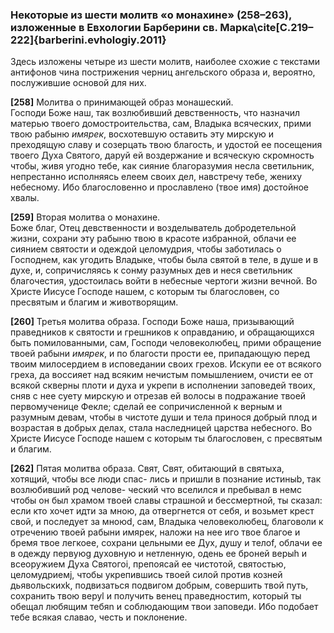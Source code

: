 
### Некоторые из шести молитв «о монахине» (258–263), изложенные в Евхологии Барберини св. Марка\cite[С.219–222]{barberini.evhologiy.2011}
Здесь изложены четыре из шести молитв, наиболее схожие с текстами антифонов чина пострижения черниц ангельского образа и, вероятно, послужившие основой для них.

**[258]** Молитва о принимающей образ монашеский.  
Господи Боже наш, так возлюбивший девственность, что назначил матерью твоего домостроительства, сам, Владыкa всяческих, прими твою рабыню _имярек_, восхотевшую оставить эту мирскую и преходящую славу и созерцать твою благость, и удостой ее посещения твоего Духа Святого, даруй ей воздержание и всяческую скромность чтобы, живя угодно тебе, как сияние благоразумия несла светильник, непрестанно исполняясь елеем своих дел, навстречу тебe, жениху небесному. Ибо благословенно и прославлено (твое имя) достойное хвалы.

**[259]** Вторая молитва о монахине.  
Боже благ, Отец девственности и возделыватель добродетельной жизни, сохрани эту рабыню твою в красоте избранной, облачи ее сиянием святости и одеждой целомудрия, чтобы заботилась о Господнем, как угодить Владыке, чтобы была святой в телe, в душе и в духе, и, сопричисляясь к сонму разумных дев и неся светильник благочестия, удостоилась войти в небесные чертоги жизни вечной. Во Христе Иисусе Господе нашем, с которым ты благословен, со пресвятым и благим и животворящим.

**[260]** Третья молитва образа.
Господи Боже нашa, призывающий праведников к святости и грешников к оправданию, и обращающихся быть помилованными, сам, Господи человеколюбец, прими обращение твоей рабыни _имярек_, и по благости прости ее, припадающую перед твоим милосердием в исповедании своих грехов. Искупи ее от всякого греха, да воссияет над всяким нечистым помышлением, очисти ее от всякой скверны плоти и духа и укрепи в исполнении заповедей твоих, сняв с нее суету мирскую и отрезав ей волосы в подражание твоей первомученице Фекле; сделай ее сопричисленной к верным и разумным девам, чтобы в чистоте души и тела принoся добрый плод и возрастая в добрых делах, стала наследницей царства небесного. Во Христе Иисусе Господe нашем с которым ты благословен, с пресвятым и благим.

**[262]** Пятая молитва образа.
Свят, Свят, обитающий в святыхa, хотящий, чтобы все люди спас- лись и пришли в познание истиныb, так возлюбивший род челове- ческий что вселился и пребывал в немc чтобы он был храмoм твоей славы страшной и бессмертной, ты сказал: если кто хочет идти за мною, да отвергнется от себя, и возьмeт крест свой, и последует за мноюd, сам, Владыка человеколюбец, благоволи к отречению твоей рабыни имярек, наложи на нее иго твое благое и бремя твое легкоеe, сохрани цельными ее Дух, душу и телоf, облачи ее в одежду первуюg духовную и нетленную, одень ее броней верыh и всеоружием Духа Святогоi, препоясай ее чистотой, святостью, целомудриемj, чтобы укрепившись твоей силой против козней дьявольскихk, подвизаться подвигом добрым, совершить твой путь, сохранить твою веруl и получить венец праведностиm, который ты обещал любящим тебяn и соблюдающим твои заповеди. Ибо подобает тебе всякая славаo, честь и поклонение.

